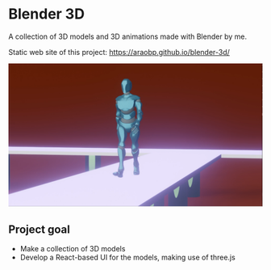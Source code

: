 # Blender 3D
 
A collection of 3D models and 3D animations made with Blender by me.

Static web site of this project:
https://araobp.github.io/blender-3d/

<img src="./doc/walk.png" width=600>

## Project goal

- Make a collection of 3D models
- Develop a React-based UI for the models, making use of three.js
